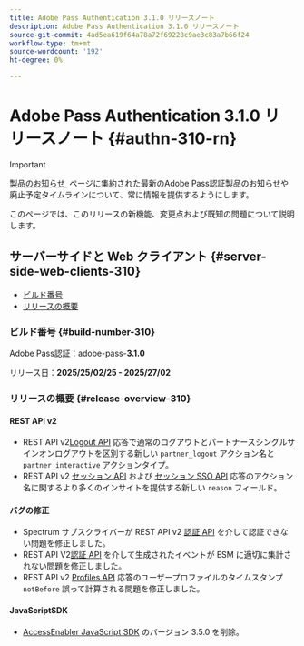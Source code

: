 ```yaml
---
title: Adobe Pass Authentication 3.1.0 リリースノート
description: Adobe Pass Authentication 3.1.0 リリースノート
source-git-commit: 4ad5ea619f64a78a72f69228c9ae3c83a7b66f24
workflow-type: tm+mt
source-wordcount: '192'
ht-degree: 0%

---
```


# Adobe Pass Authentication 3.1.0 リリースノート {#authn-310-rn}

>[!IMPORTANT]
>
> [&#x200B; 製品のお知らせ &#x200B;](/help/authentication/product-announcements.md) ページに集約された最新のAdobe Pass認証製品のお知らせや廃止予定タイムラインについて、常に情報を提供するようにします。

このページでは、このリリースの新機能、変更点および既知の問題について説明します。

## サーバーサイドと Web クライアント {#server-side-web-clients-310}

* [ビルド番号](#build-number-310)
* [リリースの概要](#release-overview-310)

### ビルド番号 {#build-number-310}

Adobe Pass認証：adobe-pass-**3.1.0**

リリース日：**2025/25/02/25 - 2025/27/02**

### リリースの概要 {#release-overview-310}

#### REST API v2

* REST API v2[Logout API](/help/authentication/integration-guide-programmers/rest-apis/rest-api-v2/apis/logout-apis/rest-api-v2-logout-apis-initiate-logout-for-specific-mvpd.md) 応答で通常のログアウトとパートナースシングルサインオンログアウトを区別する新しい `partner_logout` アクション名と `partner_interactive` アクションタイプ。
* REST API v2 [&#x200B; セッション API](/help/authentication/integration-guide-programmers/rest-apis/rest-api-v2/apis/sessions-apis/rest-api-v2-sessions-apis-create-authentication-session.md) および [&#x200B; セッション SSO API](/help/authentication/integration-guide-programmers/rest-apis/rest-api-v2/apis/partner-single-sign-on-apis/rest-api-v2-partner-single-sign-on-apis-retrieve-partner-authentication-request.md) 応答のアクション名に関するより多くのインサイトを提供する新しい `reason` フィールド。

#### バグの修正

* Spectrum サブスクライバーが REST API v2 [&#x200B; 認証 API](/help/authentication/integration-guide-programmers/rest-apis/rest-api-v2/apis/sessions-apis/rest-api-v2-sessions-apis-perform-authentication-in-user-agent.md) を介して認証できない問題を修正しました。
* REST API V2[&#x200B; 認証 API](/help/authentication/integration-guide-programmers/rest-apis/rest-api-v2/apis/sessions-apis/rest-api-v2-sessions-apis-perform-authentication-in-user-agent.md) を介して生成されたイベントが ESM に適切に集計されない問題を修正しました。
* REST API v2 [Profiles API](/help/authentication/integration-guide-programmers/rest-apis/rest-api-v2/apis/profiles-apis/rest-api-v2-profiles-apis-retrieve-profiles.md) 応答のユーザープロファイルのタイムスタンプ `notBefore` 誤って計算される問題を修正しました。

#### JavaScriptSDK

* [AccessEnabler JavaScript SDK](authn-rn-javascript-471.md) のバージョン 3.5.0 を削除。